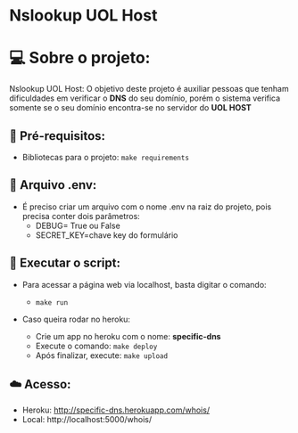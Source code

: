 # Nslookup UOL Host

# :computer: Sobre o projeto:
Nslookup UOL Host: O objetivo deste projeto é auxiliar pessoas que tenham dificuldades em verificar o **DNS** do seu domínio,
porém o sistema verifica somente se o seu domínio encontra-se no servidor do **UOL HOST**


## :pushpin: Pré-requisitos:
- Bibliotecas para o projeto: ```make requirements```

## :closed_lock_with_key: Arquivo .env:
- É preciso criar um arquivo com o nome .env na raiz do projeto, pois precisa conter dois parâmetros:
  - DEBUG= True ou False
  - SECRET_KEY=chave key do formulário

## :rocket: Executar o script:
- Para acessar a página web via localhost, basta digitar o comando:
  - ```make run```

- Caso queira rodar no heroku:
  - Crie um app no heroku com o nome: **specific-dns**
  - Execute o comando: ```make deploy```
  - Após finalizar, execute: ```make upload```

## :cloud: Acesso:
- Heroku: http://specific-dns.herokuapp.com/whois/
- Local: http://localhost:5000/whois/
